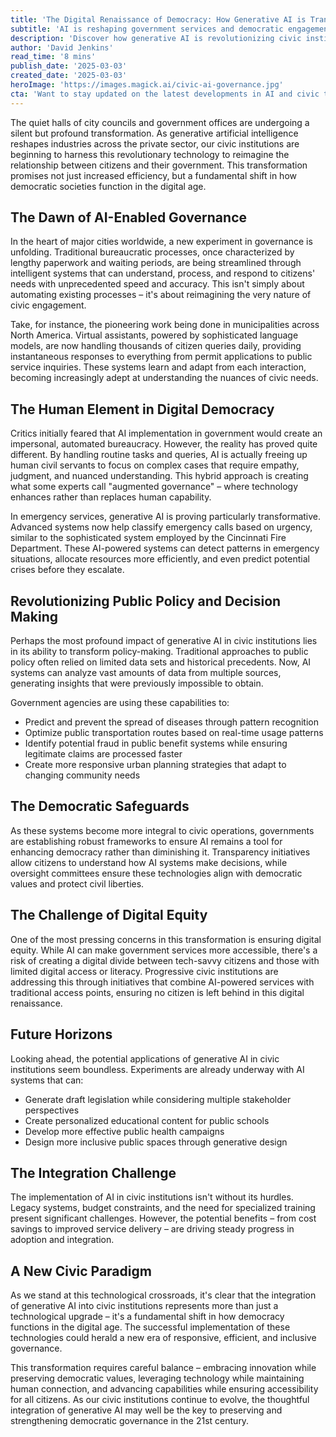 ```yaml
---
title: 'The Digital Renaissance of Democracy: How Generative AI is Transforming Our Civic Institutions'
subtitle: 'AI is reshaping government services and democratic engagement'
description: 'Discover how generative AI is revolutionizing civic institutions, from streamlining bureaucratic processes to enhancing democratic engagement. Learn about the challenges and opportunities as governments embrace AI technology to create more responsive and efficient public services.'
author: 'David Jenkins'
read_time: '8 mins'
publish_date: '2025-03-03'
created_date: '2025-03-03'
heroImage: 'https://images.magick.ai/civic-ai-governance.jpg'
cta: 'Want to stay updated on the latest developments in AI and civic technology? Follow us on LinkedIn for in-depth analysis and breaking news about how artificial intelligence is reshaping our democratic institutions.'
---
```


The quiet halls of city councils and government offices are undergoing a silent but profound transformation. As generative artificial intelligence reshapes industries across the private sector, our civic institutions are beginning to harness this revolutionary technology to reimagine the relationship between citizens and their government. This transformation promises not just increased efficiency, but a fundamental shift in how democratic societies function in the digital age.

## The Dawn of AI-Enabled Governance

In the heart of major cities worldwide, a new experiment in governance is unfolding. Traditional bureaucratic processes, once characterized by lengthy paperwork and waiting periods, are being streamlined through intelligent systems that can understand, process, and respond to citizens' needs with unprecedented speed and accuracy. This isn't simply about automating existing processes – it's about reimagining the very nature of civic engagement.

Take, for instance, the pioneering work being done in municipalities across North America. Virtual assistants, powered by sophisticated language models, are now handling thousands of citizen queries daily, providing instantaneous responses to everything from permit applications to public service inquiries. These systems learn and adapt from each interaction, becoming increasingly adept at understanding the nuances of civic needs.

## The Human Element in Digital Democracy

Critics initially feared that AI implementation in government would create an impersonal, automated bureaucracy. However, the reality has proved quite different. By handling routine tasks and queries, AI is actually freeing up human civil servants to focus on complex cases that require empathy, judgment, and nuanced understanding. This hybrid approach is creating what some experts call "augmented governance" – where technology enhances rather than replaces human capability.

In emergency services, generative AI is proving particularly transformative. Advanced systems now help classify emergency calls based on urgency, similar to the sophisticated system employed by the Cincinnati Fire Department. These AI-powered systems can detect patterns in emergency situations, allocate resources more efficiently, and even predict potential crises before they escalate.

## Revolutionizing Public Policy and Decision Making

Perhaps the most profound impact of generative AI in civic institutions lies in its ability to transform policy-making. Traditional approaches to public policy often relied on limited data sets and historical precedents. Now, AI systems can analyze vast amounts of data from multiple sources, generating insights that were previously impossible to obtain.

Government agencies are using these capabilities to:
- Predict and prevent the spread of diseases through pattern recognition
- Optimize public transportation routes based on real-time usage patterns
- Identify potential fraud in public benefit systems while ensuring legitimate claims are processed faster
- Create more responsive urban planning strategies that adapt to changing community needs

## The Democratic Safeguards

As these systems become more integral to civic operations, governments are establishing robust frameworks to ensure AI remains a tool for enhancing democracy rather than diminishing it. Transparency initiatives allow citizens to understand how AI systems make decisions, while oversight committees ensure these technologies align with democratic values and protect civil liberties.

## The Challenge of Digital Equity

One of the most pressing concerns in this transformation is ensuring digital equity. While AI can make government services more accessible, there's a risk of creating a digital divide between tech-savvy citizens and those with limited digital access or literacy. Progressive civic institutions are addressing this through initiatives that combine AI-powered services with traditional access points, ensuring no citizen is left behind in this digital renaissance.

## Future Horizons

Looking ahead, the potential applications of generative AI in civic institutions seem boundless. Experiments are already underway with AI systems that can:
- Generate draft legislation while considering multiple stakeholder perspectives
- Create personalized educational content for public schools
- Develop more effective public health campaigns
- Design more inclusive public spaces through generative design

## The Integration Challenge

The implementation of AI in civic institutions isn't without its hurdles. Legacy systems, budget constraints, and the need for specialized training present significant challenges. However, the potential benefits – from cost savings to improved service delivery – are driving steady progress in adoption and integration.

## A New Civic Paradigm

As we stand at this technological crossroads, it's clear that the integration of generative AI into civic institutions represents more than just a technological upgrade – it's a fundamental shift in how democracy functions in the digital age. The successful implementation of these technologies could herald a new era of responsive, efficient, and inclusive governance.

This transformation requires careful balance – embracing innovation while preserving democratic values, leveraging technology while maintaining human connection, and advancing capabilities while ensuring accessibility for all citizens. As our civic institutions continue to evolve, the thoughtful integration of generative AI may well be the key to preserving and strengthening democratic governance in the 21st century.